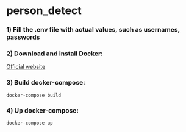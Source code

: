 # person_detect

### 1) Fill the .env file with actual values, such as usernames, passwords


### 2) Download and install Docker:

[Official website](https://www.docker.com/)

### 3) Build docker-compose:

```shell
docker-compose build
```

### 4) Up docker-compose:

```shell
docker-compose up
```
